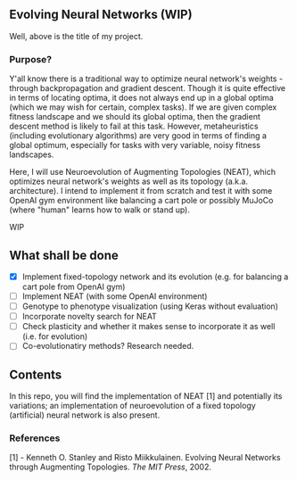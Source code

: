 ## Evolving Neural Networks (WIP)

Well, above is the title of my project.

### Purpose?

Y'all know there is a traditional way to optimize neural network's weights - through backpropagation and gradient descent. Though it is quite effective in terms of locating optima, it does not always end up in a global optima (which we may wish for certain, complex tasks). If we are given complex fitness landscape and we should its global optima, then the gradient descent method is likely to fail at this task. However, metaheuristics (including evolutionary algorithms) are very good in terms of finding a global optimum, especially for tasks with very variable, noisy fitness landscapes. 

Here, I will use Neuroevolution of Augmenting Topologies (NEAT), which optimizes neural network's weights as well as its topology (a.k.a. architecture). I intend to implement it from scratch and test it with some OpenAI gym environment like balancing a cart pole or possibly MuJoCo (where "human" learns how to walk or stand up).

WIP

## What shall be done

- [x] Implement fixed-topology network and its evolution (e.g. for balancing a cart pole from OpenAI gym)
- [ ] Implement NEAT (with some OpenAI environment)
- [ ] Genotype to phenotype visualization (using Keras without evaluation)
- [ ] Incorporate novelty search for NEAT
- [ ] Check plasticity and whether it makes sense to incorporate it as well (i.e. for evolution)
- [ ] Co-evolutionatiry methods? Research needed.

## Contents

In this repo, you will find the implementation of NEAT [1] and potentially its variations; an implementation of neuroevolution of a fixed topology (artificial) neural network is also present.

### References

[1] - Kenneth O. Stanley and Risto Miikkulainen. Evolving Neural Networks through Augmenting Topologies. *The MIT Press*, 2002.
